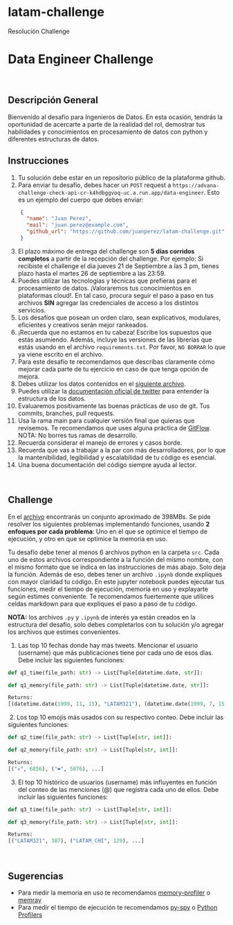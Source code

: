 # latam-challenge
Resolución Challenge


# Data Engineer Challenge
​
## Descripción General
Bienvenido al desafío para Ingenieros de Datos. En esta ocasión, tendrás la oportunidad de acercarte a parte de la realidad del rol, demostrar tus habilidades y conocimientos en procesamiento de datos con python y diferentes estructuras de datos.
​
## Instrucciones
1. Tu solución debe estar en un repositorio público de la plataforma github. 
2. Para enviar tu desafío, debes hacer un `POST` request a `https://advana-challenge-check-api-cr-k4hdbggvoq-uc.a.run.app/data-engineer`. Esto es un ejemplo del cuerpo que debes enviar:
```json
    {
      "name": "Juan Perez",
      "mail": "juan.perez@example.com",
      "github_url": "https://github.com/juanperez/latam-challenge.git"
    }
```

3. El plazo máximo de entrega del challenge son **5 días corridos completos** a partir de la recepción del challenge. Por ejemplo: Si recibiste el challenge el día jueves 21 de Septiembre a las 3 pm, tienes plazo hasta el martes 26 de septiembre a las 23:59.
3. Puedes utilizar las tecnologías y técnicas que prefieras para el procesamiento de datos. ¡Valoraremos tus conocimientos en plataformas cloud!. En tal caso, procura seguir el paso a paso en tus archivos **SIN** agregar las credenciales de acceso a los distintos servicios.
4. Los desafíos que posean un orden claro, sean explicativos, modulares, eficientes y creativos serán mejor rankeados. 
5. ¡Recuerda que no estamos en tu cabeza! Escribe los supuestos que estás asumiendo. Además, incluye las versiones de las librerías que estás usando en el archivo `requirements.txt`. Por favor, `NO BORRAR` lo que ya viene escrito en el archivo.
6. Para este desafío te recomendamos que describas claramente cómo mejorar cada parte de tu ejercicio en caso de que tenga opción de mejora.
7. Debes utilizar los datos contenidos en el [siguiente archivo](https://drive.google.com/file/d/1ig2ngoXFTxP5Pa8muXo02mDTFexZzsis/view?usp=sharing).
8. Puedes utilizar la [documentación oficial de twitter](https://developer.twitter.com/en/docs/twitter-api/v1/data-dictionary/overview/tweet-object) para entender la estructura de los datos.
9. Evaluaremos positivamente las buenas prácticas de uso de git. Tus commits, branches, pull requests. 
10. Usa la rama main para cualquier versión final que quieras que revisemos. Te recomendamos que uses alguna práctica de [GitFlow](https://www.atlassian.com/git/tutorials/comparing-workflows/gitflow-workflow). NOTA: No borres tus ramas de desarrollo.
10. Recuerda considerar el manejo de errores y casos borde.
11. Recuerda que vas a trabajar a la par con más desarrolladores, por lo que la mantenibilidad, legibilidad y escalabilidad de tu código es esencial.
12. Una buena documentación del código siempre ayuda al lector.

​
## Challenge
En el [archivo](https://drive.google.com/file/d/1ig2ngoXFTxP5Pa8muXo02mDTFexZzsis/view?usp=sharing) encontrarás un conjunto aproximado de 398MBs. Se pide resolver los siguientes problemas implementando funciones, usando **2 enfoques por cada problema**: Uno en el que se optimice el tiempo de ejecución, y otro en que se optimice la memoria en uso.

Tu desafío debe tener al menos 6 archivos python en la carpeta `src`. Cada uno de estos archivos correspondiente a la función del mismo nombre, con el mismo formato que se indica en las instrucciones de más abajo. Solo deja la función. Además de eso, debes tener un archivo `.ipynb` donde expliques con mayor claridad tu código. En este jupyter notebook puedes ejecutar tus funciones, medir el tiempo de ejecución, memoria en uso y explayarte según estimes conveniente. Te recomendamos fuertemente que utilices celdas markdown para que expliques el paso a paso de tu código.

**NOTA:** los archivos `.py` y `.ipynb` de interés ya están creados en la estructura del desafío, solo debes completarlos con tu solución y/o agregar los archivos que estimes convenientes.
​
1. Las top 10 fechas donde hay más tweets. Mencionar el usuario (username) que más publicaciones tiene por cada uno de esos días. Debe incluir las siguientes funciones:
```python
def q1_time(file_path: str) -> List[Tuple[datetime.date, str]]:
```
```python
def q1_memory(file_path: str) -> List[Tuple[datetime.date, str]]:
```
```python
Returns: 
[(datetime.date(1999, 11, 15), "LATAM321"), (datetime.date(1999, 7, 15), "LATAM_CHI"), ...]
```
​
2. Los top 10 emojis más usados con su respectivo conteo. Debe incluir las siguientes funciones:
```python
def q2_time(file_path: str) -> List[Tuple[str, int]]:
```
```python
def q2_memory(file_path: str) -> List[Tuple[str, int]]:
```
```python
Returns: 
[("✈️", 6856), ("❤️", 5876), ...]
```
3. El top 10 histórico de usuarios (username) más influyentes en función del conteo de las menciones (@) que registra cada uno de ellos. Debe incluir las siguientes funciones:
```python
def q3_time(file_path: str) -> List[Tuple[str, int]]:
```
```python
def q3_memory(file_path: str) -> List[Tuple[str, int]]:
```
```python
Returns: 
[("LATAM321", 387), ("LATAM_CHI", 129), ...]
```
​
## Sugerencias
* Para medir la memoria en uso te recomendamos [memory-profiler](https://pypi.org/project/memory-profiler/) o [memray](https://github.com/bloomberg/memray)
* Para medir el tiempo de ejecución te recomendamos [py-spy](https://github.com/benfred/py-spy) o [Python Profilers](https://docs.python.org/3/library/profile.html)
